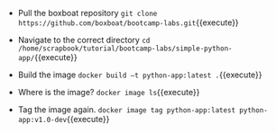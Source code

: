 - Pull the boxboat repository
```git clone https://github.com/boxboat/bootcamp-labs.git```{{execute}}

- Navigate to the correct directory
```cd /home/scrapbook/tutorial/bootcamp-labs/simple-python-app/```{{execute}}

- Build the image
```docker build –t python-app:latest .```{{execute}}

- Where is the image?
```docker image ls```{{execute}}

- Tag the image again.
```docker image tag python-app:latest python-app:v1.0-dev```{{execute}}

